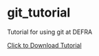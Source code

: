 # git_tutorial
Tutorial for using git at DEFRA

<a href="https://github.com/FoodchainStats/git_tutorial/raw/master/git_tutorial.html" download="Git_tutorial.html">Click to Download Tutorial</a>

